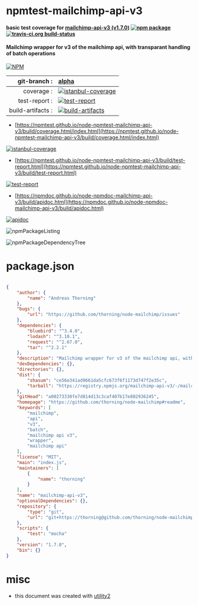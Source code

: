 # npmtest-mailchimp-api-v3

#### basic test coverage for  [mailchimp-api-v3 (v1.7.0)](https://github.com/thorning/node-mailchimp#readme)  [![npm package](https://img.shields.io/npm/v/npmtest-mailchimp-api-v3.svg?style=flat-square)](https://www.npmjs.org/package/npmtest-mailchimp-api-v3) [![travis-ci.org build-status](https://api.travis-ci.org/npmtest/node-npmtest-mailchimp-api-v3.svg)](https://travis-ci.org/npmtest/node-npmtest-mailchimp-api-v3)

#### Mailchimp wrapper for v3 of the mailchimp api, with transparant handling of batch operations

[![NPM](https://nodei.co/npm/mailchimp-api-v3.png?downloads=true&downloadRank=true&stars=true)](https://www.npmjs.com/package/mailchimp-api-v3)

| git-branch : | [alpha](https://github.com/npmtest/node-npmtest-mailchimp-api-v3/tree/alpha)|
|--:|:--|
| coverage : | [![istanbul-coverage](https://npmtest.github.io/node-npmtest-mailchimp-api-v3/build/coverage.badge.svg)](https://npmtest.github.io/node-npmtest-mailchimp-api-v3/build/coverage.html/index.html)|
| test-report : | [![test-report](https://npmtest.github.io/node-npmtest-mailchimp-api-v3/build/test-report.badge.svg)](https://npmtest.github.io/node-npmtest-mailchimp-api-v3/build/test-report.html)|
| build-artifacts : | [![build-artifacts](https://npmtest.github.io/node-npmtest-mailchimp-api-v3/glyphicons_144_folder_open.png)](https://github.com/npmtest/node-npmtest-mailchimp-api-v3/tree/gh-pages/build)|

- [https://npmtest.github.io/node-npmtest-mailchimp-api-v3/build/coverage.html/index.html](https://npmtest.github.io/node-npmtest-mailchimp-api-v3/build/coverage.html/index.html)

[![istanbul-coverage](https://npmtest.github.io/node-npmtest-mailchimp-api-v3/build/screenCapture.buildCi.browser.%252Ftmp%252Fbuild%252Fcoverage.lib.html.png)](https://npmtest.github.io/node-npmtest-mailchimp-api-v3/build/coverage.html/index.html)

- [https://npmtest.github.io/node-npmtest-mailchimp-api-v3/build/test-report.html](https://npmtest.github.io/node-npmtest-mailchimp-api-v3/build/test-report.html)

[![test-report](https://npmtest.github.io/node-npmtest-mailchimp-api-v3/build/screenCapture.buildCi.browser.%252Ftmp%252Fbuild%252Ftest-report.html.png)](https://npmtest.github.io/node-npmtest-mailchimp-api-v3/build/test-report.html)

- [https://npmdoc.github.io/node-npmdoc-mailchimp-api-v3/build/apidoc.html](https://npmdoc.github.io/node-npmdoc-mailchimp-api-v3/build/apidoc.html)

[![apidoc](https://npmdoc.github.io/node-npmdoc-mailchimp-api-v3/build/screenCapture.buildCi.browser.%252Ftmp%252Fbuild%252Fapidoc.html.png)](https://npmdoc.github.io/node-npmdoc-mailchimp-api-v3/build/apidoc.html)

![npmPackageListing](https://npmtest.github.io/node-npmtest-mailchimp-api-v3/build/screenCapture.npmPackageListing.svg)

![npmPackageDependencyTree](https://npmtest.github.io/node-npmtest-mailchimp-api-v3/build/screenCapture.npmPackageDependencyTree.svg)



# package.json

```json

{
    "author": {
        "name": "Andreas Thorning"
    },
    "bugs": {
        "url": "https://github.com/thorning/node-mailchimp/issues"
    },
    "dependencies": {
        "bluebird": "^3.4.0",
        "lodash": "^3.10.1",
        "request": "^2.67.0",
        "tar": "^2.2.1"
    },
    "description": "Mailchimp wrapper for v3 of the mailchimp api, with transparant handling of batch operations",
    "devDependencies": {},
    "directories": {},
    "dist": {
        "shasum": "ce56e341ad9661da5cfc673f6f1173d747f2e35c",
        "tarball": "https://registry.npmjs.org/mailchimp-api-v3/-/mailchimp-api-v3-1.7.0.tgz"
    },
    "gitHead": "a00273330fe7d814d13c3caf407b17e802936245",
    "homepage": "https://github.com/thorning/node-mailchimp#readme",
    "keywords": [
        "mailchimp",
        "api",
        "v3",
        "batch",
        "mailchimp api v3",
        "wrapper",
        "mailchimp api"
    ],
    "license": "MIT",
    "main": "index.js",
    "maintainers": [
        {
            "name": "thorning"
        }
    ],
    "name": "mailchimp-api-v3",
    "optionalDependencies": {},
    "repository": {
        "type": "git",
        "url": "git+https://thorning@github.com/thorning/node-mailchimp.git"
    },
    "scripts": {
        "test": "mocha"
    },
    "version": "1.7.0",
    "bin": {}
}
```



# misc
- this document was created with [utility2](https://github.com/kaizhu256/node-utility2)
